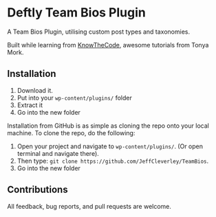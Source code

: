 # Deftly Team Bios Plugin

A Team Bios Plugin, utilising custom post types and taxonomies.  

Built while learning from [KnowTheCode](https://knowthecode.io/), awesome tutorials from Tonya Mork.

## Installation

1. Download it.
2. Put into your `wp-content/plugins/` folder
3. Extract it
4. Go into the new folder

Installation from GitHub is as simple as cloning the repo onto your local machine.  To clone the repo, do the following:

1. Open your project and navigate to `wp-content/plugins/`. (Or open terminal and navigate there).
2. Then type: `git clone https://github.com/JeffCleverley/TeamBios`.
3. Go into the new folder

## Contributions

All feedback, bug reports, and pull requests are welcome.
